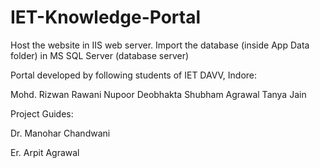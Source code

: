 # IET-Knowledge-Portal
Host the website in IIS web server. Import the database (inside App Data folder) in MS SQL Server (database server)


Portal developed by following students of IET DAVV, Indore:

Mohd. Rizwan Rawani
Nupoor Deobhakta
Shubham Agrawal
Tanya Jain

Project Guides:

Dr. Manohar Chandwani

Er. Arpit Agrawal
